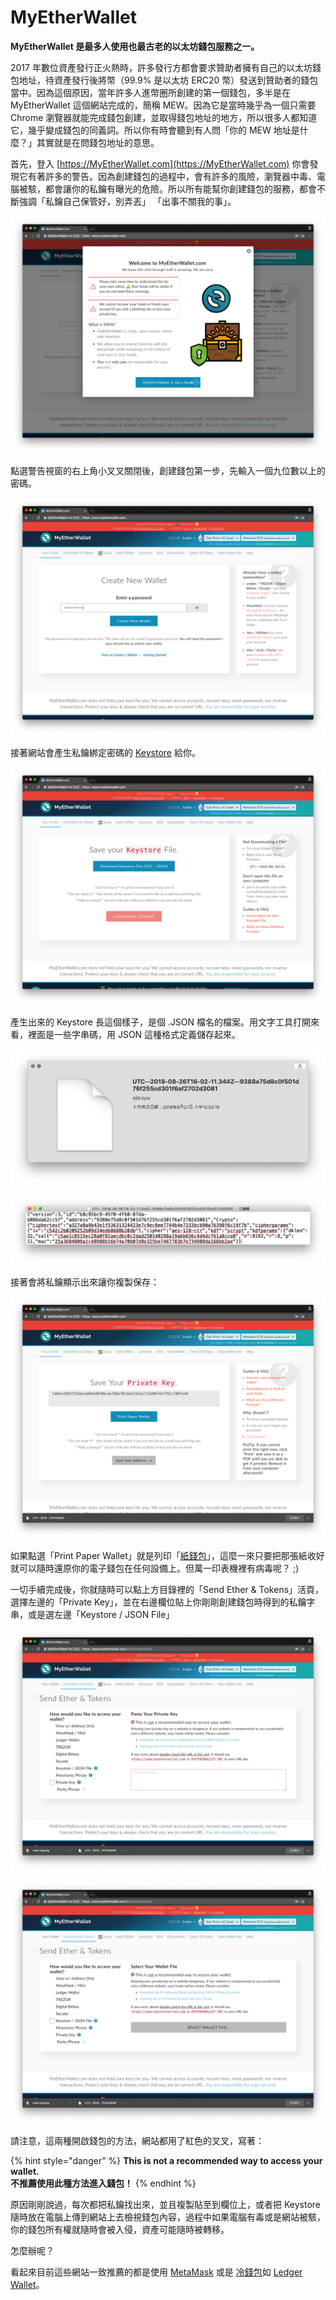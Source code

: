 # MyEtherWallet

**MyEtherWallet 是最多人使用也最古老的以太坊錢包服務之一。**

2017 年數位資產發行正火熱時，許多發行方都會要求贊助者擁有自己的以太坊錢包地址，待資產發行後將幣（99.9% 是以太坊 ERC20 幣）發送到贊助者的錢包當中。因為這個原因，當年許多人進幣圈所創建的第一個錢包，多半是在 MyEtherWallet 這個網站完成的，簡稱 MEW。因為它是當時幾乎為一個只需要 Chrome 瀏覽器就能完成錢包創建，並取得錢包地址的地方，所以很多人都知道它，幾乎變成錢包的同義詞。所以你有時會聽到有人問「你的 MEW 地址是什麼？」其實就是在問錢包地址的意思。

首先，登入 [https://MyEtherWallet.com](https://MyEtherWallet.com) 你會發現它有著許多的警告。因為創建錢包的過程中，會有許多的風險，瀏覽器中毒、電腦被駭，都會讓你的私鑰有曝光的危險。所以所有能幫你創建錢包的服務，都會不斷強調「私鑰自己保管好，別弄丟」 「出事不關我的事」。

![](../../../.gitbook/assets/ying-mu-kuai-zhao-20180827-shang-wu-12.01.37.png)

點選警告視窗的右上角小叉叉關閉後，創建錢包第一步，先輸入一個九位數以上的密碼。

![](../../../.gitbook/assets/ying-mu-kuai-zhao-20180827-shang-wu-12.02.10.png)

接著網站會產生私鑰綁定密碼的 [Keystore](../../si/keystore.md) 給你。

![](../../../.gitbook/assets/ying-mu-kuai-zhao-20180827-shang-wu-12.02.15.png)

產生出來的 Keystore 長這個樣子，是個 .JSON 檔名的檔案。用文字工具打開來看，裡面是一些字串碼，用 JSON 這種格式定義儲存起來。

![Keystore &#x901A;&#x5E38;&#x6A94;&#x540D;&#x524D;&#x9762;&#x6703;&#x662F;&#x65E5;&#x671F;&#x6642;&#x9593;&#xFF0C;&#x7136;&#x5F8C;&#x5F8C;&#x9762;&#x63A5;&#x8457;&#x4E00;&#x500B;&#x9577;&#x5B57;&#x4E32;](../../../.gitbook/assets/ying-mu-kuai-zhao-20180827-shang-wu-12.06.34.png)

![&#x6253;&#x958B;&#x4F86;&#x88E1;&#x9762;&#x662F;&#x9700;&#x591A;&#x7B26;&#x865F;&#x5305;&#x593E;&#x7684;&#x6578;&#x5B57;&#x548C;&#x82F1;&#x6587;](../../../.gitbook/assets/ying-mu-kuai-zhao-20180827-shang-wu-12.07.23.png)

接著會將私鑰顯示出來讓你複製保存：

![](../../../.gitbook/assets/ying-mu-kuai-zhao-20180827-shang-wu-12.02.25.png)

如果點選「Print Paper Wallet」就是列印「[紙錢包](../../../bao-1.md)」，這麼一來只要把那張紙收好就可以隨時還原你的電子錢包在任何設備上。但萬一印表機裡有病毒呢？ ;\) 

一切手續完成後，你就隨時可以點上方目錄裡的「Send Ether & Tokens」活頁，選擇左邊的「Private Key」，並在右邊欄位貼上你剛剛創建錢包時得到的私鑰字串，或是選左邊「Keystore / JSON File」

![](../../../.gitbook/assets/ying-mu-kuai-zhao-20180827-shang-wu-12.15.45.png)

![](../../../.gitbook/assets/ying-mu-kuai-zhao-20180827-shang-wu-12.15.47.png)

請注意，這兩種開啟錢包的方法，網站都用了紅色的叉叉，寫著：

{% hint style="danger" %}
**This is not a recommended way to access your wallet.   
不推薦使用此種方法進入錢包！**
{% endhint %}

原因剛剛說過，每次都把私鑰找出來，並且複製貼至到欄位上，或者把 Keystore 隨時放在電腦上傳到網站上去檢視錢包內容，過程中如果電腦有毒或是網站被駭，你的錢包所有權就隨時會被入侵，資產可能隨時被轉移。

怎麼辦呢？

看起來目前這些網站一致推薦的都是使用 [MetaMask](../../../untitled/metamask.md) 或是 [冷錢包](../../../cold-wallet/)如 [Ledger Wallet](../../../cold-wallet/ledger-nano.md)。

  


